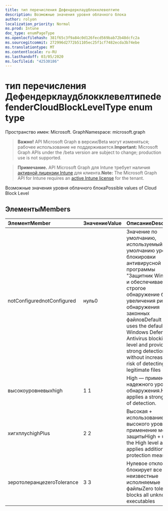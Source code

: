 ```yaml
---
title: тип перечисления Дефендерклаудблокклевелтипе
description: Возможные значения уровня облачного блока
author: rolyon
localization_priority: Normal
ms.prod: Intune
doc_type: enumPageType
ms.openlocfilehash: 381f65c3f9a84c0d126fecd569bab72b48dcfc2a
ms.sourcegitcommit: 272996d2772b51105ec25f1cf7482ecda3b74ebe
ms.translationtype: MT
ms.contentlocale: ru-RU
ms.lasthandoff: 03/05/2020
ms.locfileid: "42530186"
---
```

# <a name="defendercloudblockleveltype-enum-type"></a><span data-ttu-id="abd99-103">тип перечисления Дефендерклаудблокклевелтипе</span><span class="sxs-lookup"><span data-stu-id="abd99-103">defenderCloudBlockLevelType enum type</span></span>

<span data-ttu-id="abd99-104">Пространство имен: Microsoft. Graph</span><span class="sxs-lookup"><span data-stu-id="abd99-104">Namespace: microsoft.graph</span></span>

> <span data-ttu-id="abd99-105">**Важно!** API Microsoft Graph в версии/Beta могут изменяться; рабочее использование не поддерживается.</span><span class="sxs-lookup"><span data-stu-id="abd99-105">**Important:** Microsoft Graph APIs under the /beta version are subject to change; production use is not supported.</span></span>

> <span data-ttu-id="abd99-106">**Примечание.** API Microsoft Graph для Intune требует наличия [активной лицензии Intune](https://go.microsoft.com/fwlink/?linkid=839381) для клиента.</span><span class="sxs-lookup"><span data-stu-id="abd99-106">**Note:** The Microsoft Graph API for Intune requires an [active Intune license](https://go.microsoft.com/fwlink/?linkid=839381) for the tenant.</span></span>

<span data-ttu-id="abd99-107">Возможные значения уровня облачного блока</span><span class="sxs-lookup"><span data-stu-id="abd99-107">Possible values of Cloud Block Level</span></span>

## <a name="members"></a><span data-ttu-id="abd99-108">Элементы</span><span class="sxs-lookup"><span data-stu-id="abd99-108">Members</span></span>
|<span data-ttu-id="abd99-109">Элемент</span><span class="sxs-lookup"><span data-stu-id="abd99-109">Member</span></span>|<span data-ttu-id="abd99-110">Значение</span><span class="sxs-lookup"><span data-stu-id="abd99-110">Value</span></span>|<span data-ttu-id="abd99-111">Описание</span><span class="sxs-lookup"><span data-stu-id="abd99-111">Description</span></span>|
|:---|:---|:---|
|<span data-ttu-id="abd99-112">notConfigured</span><span class="sxs-lookup"><span data-stu-id="abd99-112">notConfigured</span></span>|<span data-ttu-id="abd99-113">нуль</span><span class="sxs-lookup"><span data-stu-id="abd99-113">0</span></span>|<span data-ttu-id="abd99-114">Значение по умолчанию, используемый по умолчанию уровень блокировки антивирусной программы "Защитник Windows" и обеспечивает строгое обнаружение без увеличения риска обнаружения законных файлов</span><span class="sxs-lookup"><span data-stu-id="abd99-114">Default value, uses the default Windows Defender Antivirus blocking level and provides strong detection without increasing the risk of detecting legitimate files</span></span>|
|<span data-ttu-id="abd99-115">высокоуровневых</span><span class="sxs-lookup"><span data-stu-id="abd99-115">high</span></span>|<span data-ttu-id="abd99-116">1 </span><span class="sxs-lookup"><span data-stu-id="abd99-116">1</span></span>|<span data-ttu-id="abd99-117">High — применение надежного уровня обнаружения.</span><span class="sxs-lookup"><span data-stu-id="abd99-117">High applies a strong level of detection.</span></span>|
|<span data-ttu-id="abd99-118">хигхплус</span><span class="sxs-lookup"><span data-stu-id="abd99-118">highPlus</span></span>|<span data-ttu-id="abd99-119">2 </span><span class="sxs-lookup"><span data-stu-id="abd99-119">2</span></span>|<span data-ttu-id="abd99-120">Высокая + использование высокого уровня и применение мер защиты</span><span class="sxs-lookup"><span data-stu-id="abd99-120">High + uses the High level and applies addition protection measures</span></span>|
|<span data-ttu-id="abd99-121">зеротолеранце</span><span class="sxs-lookup"><span data-stu-id="abd99-121">zeroTolerance</span></span>|<span data-ttu-id="abd99-122">3 </span><span class="sxs-lookup"><span data-stu-id="abd99-122">3</span></span>|<span data-ttu-id="abd99-123">Нулевое отклонение блокирует все неизвестные исполняемые файлы</span><span class="sxs-lookup"><span data-stu-id="abd99-123">Zero tolerance blocks all unknown executables</span></span>|



